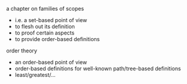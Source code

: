 
a chapter on families of scopes
- i.e. a set-based point of view
- to flesh out its definition
- to proof certain aspects
- to provide order-based definitions

order theory
- an order-based point of view
- order-based definitions for
  well-known path/tree-based definitions
- least/greatest/...
